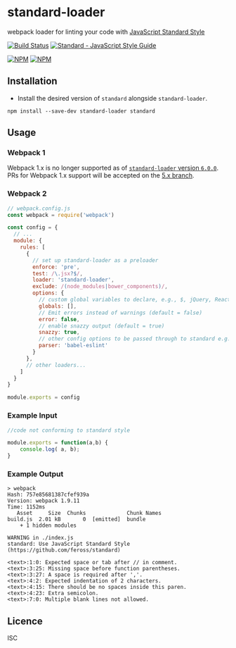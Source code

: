 # standard-loader

webpack loader for linting your code with [JavaScript Standard Style](https://github.com/standard/standard)

[![Build Status](https://travis-ci.org/standard/standard-loader.png?branch=master)](https://travis-ci.org/standard/standard-loader)
[![Standard - JavaScript Style Guide](https://img.shields.io/badge/code_style-standard-brightgreen.svg)](http://standardjs.com/)

[![NPM](https://nodei.co/npm/standard-loader.png?downloads=true)](https://nodei.co/npm/standard-loader/)
[![NPM](https://nodei.co/npm-dl/standard-loader.png?months=3&height=2)](https://nodei.co/npm/standard-loader/)

## Installation

* Install the desired version of `standard` alongside `standard-loader`.

```
npm install --save-dev standard-loader standard
```

## Usage

### Webpack 1

Webpack 1.x is no longer supported as of [`standard-loader` version `6.0.0`](https://github.com/timoxley/standard-loader/compare/5.0.0...6.0.0).  PRs for Webpack 1.x support will be accepted on the [5.x branch](https://github.com/timoxley/standard-loader/tree/5.x).

### Webpack 2

```js
// webpack.config.js
const webpack = require('webpack')

const config = {
  // ...
  module: {
    rules: [
      {
        // set up standard-loader as a preloader
        enforce: 'pre',
        test: /\.jsx?$/,
        loader: 'standard-loader',
        exclude: /(node_modules|bower_components)/,
        options: {
          // custom global variables to declare, e.g., $, jQuery, React, PropTypes
          globals: [],
          // Emit errors instead of warnings (default = false)
          error: false,
          // enable snazzy output (default = true)
          snazzy: true,
          // other config options to be passed through to standard e.g.
          parser: 'babel-eslint'
        }
      },
      // other loaders...
    ]
  }
}

module.exports = config
```


### Example Input

```js
//code not conforming to standard style

module.exports = function(a,b) {
    console.log( a, b);
}

```

### Example Output

```
> webpack
Hash: 757e85681387cfef939a
Version: webpack 1.9.11
Time: 1152ms
   Asset     Size  Chunks             Chunk Names
build.js  2.01 kB       0  [emitted]  bundle
    + 1 hidden modules

WARNING in ./index.js
standard: Use JavaScript Standard Style (https://github.com/feross/standard)

<text>:1:0: Expected space or tab after // in comment.
<text>:3:25: Missing space before function parentheses.
<text>:3:27: A space is required after ','.
<text>:4:2: Expected indentation of 2 characters.
<text>:4:15: There should be no spaces inside this paren.
<text>:4:23: Extra semicolon.
<text>:7:0: Multiple blank lines not allowed.
```

## Licence

ISC
